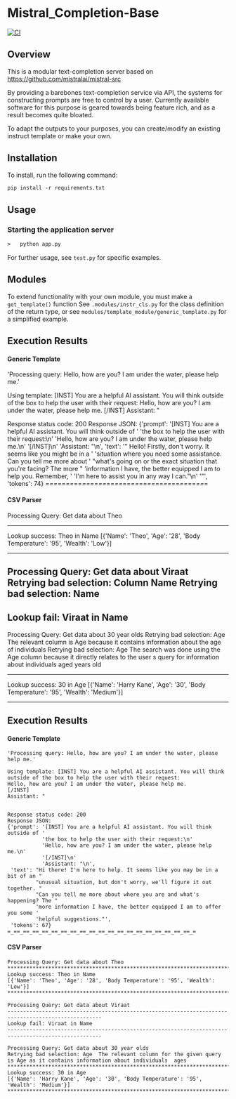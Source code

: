 # Mistral_Completion-Base
[![CI](https://github.com/UdarGIT829/Mistral_Completion-Base/actions/workflows/ci.yml/badge.svg)](https://github.com/UdarGIT829/Mistral_Completion-Base/actions/workflows/ci.yml)
## Overview
This is a modular text-completion server based on https://github.com/mistralai/mistral-src

By providing a barebones text-completion service via API, the systems for constructing prompts are free to control by a user. Currently available software for this purpose is geared towards being feature rich, and as a result becomes quite bloated. 

To adapt the outputs to your purposes, you can create/modify an existing instruct template or make your own.

## Installation
To install, run the following command:
```ps
pip install -r requirements.txt
```

## Usage

### Starting the application server
```ps
>   python app.py 
```

For further usage, see `test.py` for specific examples.

## Modules
To extend functionality with your own module, you must make a `get_template()` function
See `.modules/instr_cls.py` for the class definition of the return type, or see `modules/template_module/generic_template.py` for a simplified example.
## Execution Results
#### Generic Template
'Processing query: Hello, how are you? I am under the water, please help me.'

Using template: [INST] You are a helpful AI assistant. You will think outside of the box to help the user with their request:
Hello, how are you? I am under the water, please help me.
[/INST]
Assistant: "


Response status code: 200
Response JSON:
{'prompt': '[INST] You are a helpful AI assistant. You will think outside of '
           'the box to help the user with their request:\n'
           'Hello, how are you? I am under the water, please help me.\n'
           '[/INST]\n'
           'Assistant: "\n',
 'text': '" Hello! Firstly, don\'t worry. It seems like you might be in a '
         'situation where you need some assistance. Can you tell me more about '
         "what's going on or the exact situation that you're facing? The more "
         'information I have, the better equipped I am to help you. Remember, '
         'I\'m here to assist you in any way I can."\n'
         '"',
 'tokens': 74}
=_==_==_==_==_==_==_==_==_==_==_==_==_==_==_==_==_==_==_==_=
#### CSV Parser
Processing Query: Get data about Theo
****************************************************************************************************
Lookup success: Theo in Name
[{'Name': 'Theo', 'Age': '28', 'Body Temperature': '95', 'Wealth': 'Low'}]
****************************************************************************************************

Processing Query: Get data about Viraat
Retrying bad selection: Column  Name
Retrying bad selection:   Name
----------------------------------------------------------------------------------------------------
Lookup fail: Viraat in Name
----------------------------------------------------------------------------------------------------

Processing Query: Get data about 30 year olds
Retrying bad selection: Age   The relevant column is Age because it contains information about the age of individuals
Retrying bad selection: Age The search was done using the Age column because it directly relates to the user s query for information about individuals aged    years old
****************************************************************************************************
Lookup success: 30 in Age
[{'Name': 'Harry Kane', 'Age': '30', 'Body Temperature': '95', 'Wealth': 'Medium'}]
****************************************************************************************************

## Execution Results
#### Generic Template
```
'Processing query: Hello, how are you? I am under the water, please help me.'

Using template: [INST] You are a helpful AI assistant. You will think outside of the box to help the user with their request:
Hello, how are you? I am under the water, please help me.
[/INST]
Assistant: "


Response status code: 200
Response JSON:
{'prompt': '[INST] You are a helpful AI assistant. You will think outside of '
           'the box to help the user with their request:\n'
           'Hello, how are you? I am under the water, please help me.\n'
           '[/INST]\n'
           'Assistant: "\n',
 'text': "Hi there! I'm here to help. It seems like you may be in a bit of an "
         "unusual situation, but don't worry, we'll figure it out together. "
         "Can you tell me more about where you are and what's happening? The "
         'more information I have, the better equipped I am to offer you some '
         'helpful suggestions."',
 'tokens': 67}
=_==_==_==_==_==_==_==_==_==_==_==_==_==_==_==_==_==_==_==_=
```
#### CSV Parser
```
Processing Query: Get data about Theo
****************************************************************************************************
Lookup success: Theo in Name
[{'Name': 'Theo', 'Age': '28', 'Body Temperature': '95', 'Wealth': 'Low'}]
****************************************************************************************************

```
```
Processing Query: Get data about Viraat
----------------------------------------------------------------------------------------------------
Lookup fail: Viraat in Name
----------------------------------------------------------------------------------------------------

```
```
Processing Query: Get data about 30 year olds
Retrying bad selection: Age  The relevant column for the given query is Age as it contains information about individuals  ages
****************************************************************************************************
Lookup success: 30 in Age
[{'Name': 'Harry Kane', 'Age': '30', 'Body Temperature': '95', 'Wealth': 'Medium'}]
****************************************************************************************************

```
